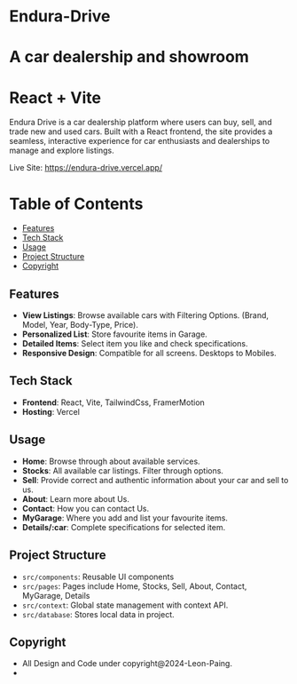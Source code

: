 # Endura-Drive
A car dealership and showroom
=======
# React + Vite

Endura Drive is a car dealership platform where users can buy, sell, and trade new and used cars. Built with a React frontend, the site provides a seamless, interactive experience for car enthusiasts and dealerships to manage and explore listings.

Live Site: https://endura-drive.vercel.app/

# Table of Contents

- [Features](#features)
- [Tech Stack](#tech-stack)
- [Usage](#usage)
- [Project Structure](#project-structure)
- [Copyright](#copyright)

## Features
- **View Listings**: Browse available cars with Filtering Options. (Brand, Model, Year, Body-Type, Price).
- **Personalized List**: Store favourite items in Garage.
- **Detailed Items**: Select item you like and check specifications.
- **Responsive Design**: Compatible for all screens. Desktops to Mobiles.

## Tech Stack
- **Frontend**: React, Vite, TailwindCss, FramerMotion
- **Hosting**: Vercel

## Usage
- **Home**: Browse through about available services.
- **Stocks**: All available car listings. Filter through options.
- **Sell**: Provide correct and authentic information about your car and sell to us.
- **About**: Learn more about Us.
- **Contact**: How you can contact Us.
- **MyGarage**: Where you add and list your favourite items.
- **Details/:car**: Complete specifications for selected item.

## Project Structure
- `src/components`: Reusable UI components
- `src/pages`: Pages include Home, Stocks, Sell, About, Contact, MyGarage, Details
- `src/context`: Global state management with context API.
- `src/database`: Stores local data in project.

## Copyright
- All Design and Code under copyright@2024-Leon-Paing.
- 

